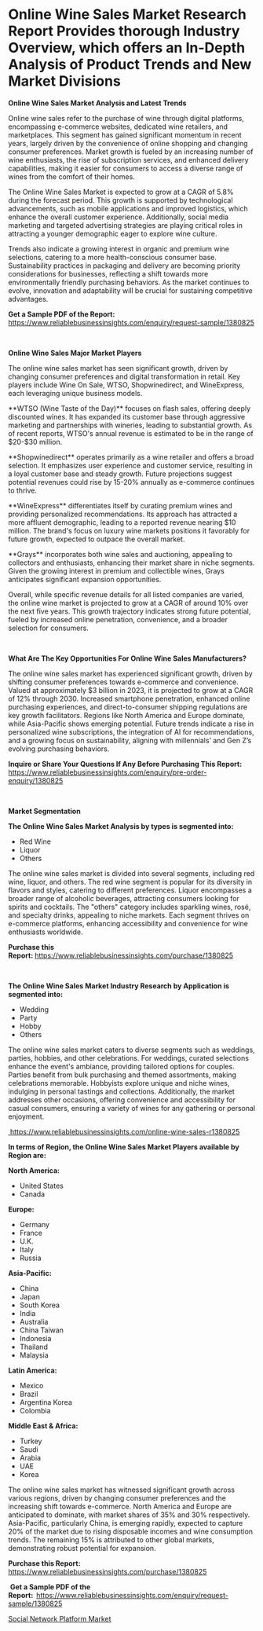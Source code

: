 <p><h1>Online Wine Sales Market Research Report Provides thorough Industry Overview, which offers an In-Depth Analysis of Product Trends and New Market Divisions</h1></p><p><strong>Online Wine Sales Market Analysis and Latest Trends</strong></p>
<p><p>Online wine sales refer to the purchase of wine through digital platforms, encompassing e-commerce websites, dedicated wine retailers, and marketplaces. This segment has gained significant momentum in recent years, largely driven by the convenience of online shopping and changing consumer preferences. Market growth is fueled by an increasing number of wine enthusiasts, the rise of subscription services, and enhanced delivery capabilities, making it easier for consumers to access a diverse range of wines from the comfort of their homes.</p><p>The Online Wine Sales Market is expected to grow at a CAGR of 5.8% during the forecast period. This growth is supported by technological advancements, such as mobile applications and improved logistics, which enhance the overall customer experience. Additionally, social media marketing and targeted advertising strategies are playing critical roles in attracting a younger demographic eager to explore wine culture. </p><p>Trends also indicate a growing interest in organic and premium wine selections, catering to a more health-conscious consumer base. Sustainability practices in packaging and delivery are becoming priority considerations for businesses, reflecting a shift towards more environmentally friendly purchasing behaviors. As the market continues to evolve, innovation and adaptability will be crucial for sustaining competitive advantages.</p></p>
<p><strong>Get a Sample PDF of the Report:&nbsp;</strong> <a href="https://www.reliablebusinessinsights.com/enquiry/request-sample/1380825?utm_campaign=3007&utm_medium=2&utm_source=Github&utm_content=ia&utm_term=09032025&utm_id=online-wine-sales">https://www.reliablebusinessinsights.com/enquiry/request-sample/1380825</a></p>
<p>&nbsp;</p>
<p><strong>Online Wine Sales Major Market Players</strong></p>
<p><p>The online wine sales market has seen significant growth, driven by changing consumer preferences and digital transformation in retail. Key players include Wine On Sale, WTSO, Shopwinedirect, and WineExpress, each leveraging unique business models. </p><p>**WTSO (Wine Taste of the Day)** focuses on flash sales, offering deeply discounted wines. It has expanded its customer base through aggressive marketing and partnerships with wineries, leading to substantial growth. As of recent reports, WTSO's annual revenue is estimated to be in the range of $20-$30 million.</p><p>**Shopwinedirect** operates primarily as a wine retailer and offers a broad selection. It emphasizes user experience and customer service, resulting in a loyal customer base and steady growth. Future projections suggest potential revenues could rise by 15-20% annually as e-commerce continues to thrive.</p><p>**WineExpress** differentiates itself by curating premium wines and providing personalized recommendations. Its approach has attracted a more affluent demographic, leading to a reported revenue nearing $10 million. The brand's focus on luxury wine markets positions it favorably for future growth, expected to outpace the overall market.</p><p>**Grays** incorporates both wine sales and auctioning, appealing to collectors and enthusiasts, enhancing their market share in niche segments. Given the growing interest in premium and collectible wines, Grays anticipates significant expansion opportunities.</p><p>Overall, while specific revenue details for all listed companies are varied, the online wine market is projected to grow at a CAGR of around 10% over the next five years. This growth trajectory indicates strong future potential, fueled by increased online penetration, convenience, and a broader selection for consumers.</p></p>
<p>&nbsp;</p>
<p><strong>What Are The Key Opportunities For Online Wine Sales Manufacturers?</strong></p>
<p><p>The online wine sales market has experienced significant growth, driven by shifting consumer preferences towards e-commerce and convenience. Valued at approximately $3 billion in 2023, it is projected to grow at a CAGR of 12% through 2030. Increased smartphone penetration, enhanced online purchasing experiences, and direct-to-consumer shipping regulations are key growth facilitators. Regions like North America and Europe dominate, while Asia-Pacific shows emerging potential. Future trends indicate a rise in personalized wine subscriptions, the integration of AI for recommendations, and a growing focus on sustainability, aligning with millennials’ and Gen Z’s evolving purchasing behaviors.</p></p>
<p><strong>Inquire or Share Your Questions If Any Before Purchasing This Report:</strong> <a href="https://www.reliablebusinessinsights.com/enquiry/pre-order-enquiry/1380825?utm_campaign=3007&utm_medium=2&utm_source=Github&utm_content=ia&utm_term=09032025&utm_id=online-wine-sales">https://www.reliablebusinessinsights.com/enquiry/pre-order-enquiry/1380825</a></p>
<p>&nbsp;</p>
<p><strong>Market Segmentation</strong></p>
<p><strong>The Online Wine Sales Market Analysis by types is segmented into:</strong></p>
<p><ul><li>Red Wine</li><li>Liquor</li><li>Others</li></ul></p>
<p><p>The online wine sales market is divided into several segments, including red wine, liquor, and others. The red wine segment is popular for its diversity in flavors and styles, catering to different preferences. Liquor encompasses a broader range of alcoholic beverages, attracting consumers looking for spirits and cocktails. The "others" category includes sparkling wines, rosé, and specialty drinks, appealing to niche markets. Each segment thrives on e-commerce platforms, enhancing accessibility and convenience for wine enthusiasts worldwide.</p></p>
<p><strong>Purchase this Report:&nbsp;</strong><a href="https://www.reliablebusinessinsights.com/purchase/1380825?utm_campaign=3007&utm_medium=2&utm_source=Github&utm_content=ia&utm_term=09032025&utm_id=online-wine-sales">https://www.reliablebusinessinsights.com/purchase/1380825</a></p>
<p>&nbsp;</p>
<p><strong>The Online Wine Sales Market Industry Research by Application is segmented into:</strong></p>
<p><ul><li>Wedding</li><li>Party</li><li>Hobby</li><li>Others</li></ul></p>
<p><p>The online wine sales market caters to diverse segments such as weddings, parties, hobbies, and other celebrations. For weddings, curated selections enhance the event's ambiance, providing tailored options for couples. Parties benefit from bulk purchasing and themed assortments, making celebrations memorable. Hobbyists explore unique and niche wines, indulging in personal tastings and collections. Additionally, the market addresses other occasions, offering convenience and accessibility for casual consumers, ensuring a variety of wines for any gathering or personal enjoyment.</p></p>
<p><a href="https://www.reliablebusinessinsights.com/online-wine-sales-r1380825?utm_campaign=3007&utm_medium=2&utm_source=Github&utm_content=ia&utm_term=09032025&utm_id=online-wine-sales">&nbsp;https://www.reliablebusinessinsights.com/online-wine-sales-r1380825</a></p>
<p><strong>In terms of Region, the Online Wine Sales Market Players available by Region are:</strong></p>
<p>
    <p> <strong> North America: </strong>
        <ul>
            <li>United States</li>
            <li>Canada</li>
        </ul>
        </p> 
    <p> <strong> Europe: </strong>
        <ul>
            <li>Germany</li>
            <li>France</li>
            <li>U.K.</li>
            <li>Italy</li>
            <li>Russia</li>
        </ul>
        </p> 
    <p> <strong> Asia-Pacific: </strong>
        <ul>
            <li>China</li>
            <li>Japan</li>
            <li>South Korea</li>
            <li>India</li>
            <li>Australia</li>
            <li>China Taiwan</li>
            <li>Indonesia</li>
            <li>Thailand</li>
            <li>Malaysia</li>
        </ul>
        </p> 
    <p> <strong> Latin America: </strong>
        <ul>
            <li>Mexico</li>
            <li>Brazil</li>
            <li>Argentina Korea</li>
            <li>Colombia</li>
        </ul>
        </p> 
    <p> <strong> Middle East & Africa: </strong>
        <ul>
            <li>Turkey</li>
            <li>Saudi</li>
            <li>Arabia</li>
            <li>UAE</li>
            <li>Korea</li>
        </ul>
    </p>
    </p>
<p><p>The online wine sales market has witnessed significant growth across various regions, driven by changing consumer preferences and the increasing shift towards e-commerce. North America and Europe are anticipated to dominate, with market shares of 35% and 30% respectively. Asia-Pacific, particularly China, is emerging rapidly, expected to capture 20% of the market due to rising disposable incomes and wine consumption trends. The remaining 15% is attributed to other global markets, demonstrating robust potential for expansion.</p></p>
<p><strong>Purchase this Report: </strong><a href="https://www.reliablebusinessinsights.com/purchase/1380825?utm_campaign=3007&utm_medium=2&utm_source=Github&utm_content=ia&utm_term=09032025&utm_id=online-wine-sales">https://www.reliablebusinessinsights.com/purchase/1380825</a></p>
<p>&nbsp;<strong>Get a Sample PDF of the Report:&nbsp;&nbsp;</strong><a href="https://www.reliablebusinessinsights.com/enquiry/request-sample/1380825?utm_campaign=3007&utm_medium=2&utm_source=Github&utm_content=ia&utm_term=09032025&utm_id=online-wine-sales">https://www.reliablebusinessinsights.com/enquiry/request-sample/1380825</a></p>
<p><strong></strong></p>
<p><p><a href="https://github.com/zupankocka/Market-Research-Report-List-1/blob/main/social-network-platform-market.md?utm_campaign=3007&utm_medium=2&utm_source=Github&utm_content=ia&utm_term=09032025&utm_id=online-wine-sales">Social Network Platform Market</a></p></p>